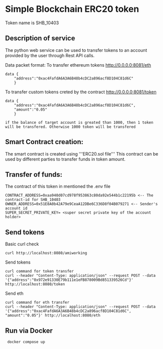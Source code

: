 # Simple Blockchain ERC20 token
Token name is SHB_10403

## Description of service
The python web service can be used to transfer tokens to an account provided by the user through Rest API calls.

Data packet format:
To transfer ethereum tokens http://0.0.0.0:8081/eth
```
data {
    "address":"0xac4FafdA6A3A6B48b4cDC2a896acf8D104C81d6C"
    }
```
To transfer custom tokens creted by the contract http://0.0.0.0:8081/token
```
data {
    "address":"0xac4FafdA6A3A6B48b4cDC2a896acf8D104C81d6C",
    "amount":"0.05"
    }

if the balance of target account is greated than 1000, then 1 token will be transfered. Otherwise 1000 token will be transfered
```

## Smart Contract creation:
The smart contract is created using '''ERC20.sol file'''
This contract can be used by different parties to transfer funds in token amount. 

## Transfer of funds:
The contract of this token in mentioned the .env file
```
CONTRACT_ADDRESS=0xaa940d07cd978f953863c80da92e544b1c22195b <-- The contract-id for SHB_10403
OWNER_ADDRESS=0x51E8A0b42A79e9CeaA12DBe6C336D8f04B079271 <-- Sender's account id
SUPER_SECRET_PRIVATE_KEY= <super secret private key of the account holder>
```
## Send tokens
Basic curl check
```
curl http://localhost:8080/amiworking
```
Send tokens
```
curl command for token transfer
curl --header "Content-Type: application/json" --request POST --data '{"address":"0x972e91330E79b111e1eFB878009Bd851339526Cd"}' http://localhost:8080/token
```
Send eth
```
curl command for eth transfer
curl --header "Content-Type: application/json" --request POST --data '{"address":"0xac4FafdA6A3A6B48b4cDC2a896acf8D104C81d6C", "amount":"0.05"}' http://localhost:8080/eth
```

## Run via Docker


```
 docker compose up
```
